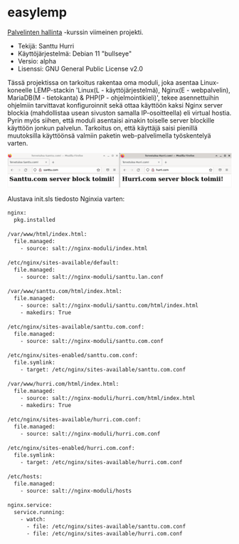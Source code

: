 # easylemp
[Palvelinten hallinta](https://terokarvinen.com/2021/configuration-management-systems-2022-spring/) -kurssin viimeinen projekti.

- Tekijä: Santtu Hurri
- Käyttöjärjestelmä: Debian 11 "bullseye"  
- Versio: alpha
- Lisenssi: GNU General Public License v2.0

Tässä projektissa on tarkoitus rakentaa oma moduli, joka asentaa Linux-koneelle LEMP-stackin 'Linux(L - käyttöjärjestelmä), Nginx(E - webpalvelin), MariaDB(M - tietokanta) & PHP(P - ohjelmointikieli)', tekee asennettuihin ohjelmiin tarvittavat konfiguroinnit sekä ottaa käyttöön kaksi Nginx server blockia (mahdollistaa usean sivuston samalla IP-osoitteella) eli virtual hostia. Pyrin myös siihen, että moduli asentaisi ainakin toiselle server blockille  käyttöön jonkun palvelun. Tarkoitus on, että käyttäjä saisi pienillä muutoksilla käyttöönsä valmiin paketin web-palvelimella työskentelyä varten.

![examplepicture](images/0.examplepicture.jpg)

Alustava init.sls tiedosto Nginxia varten:

```
nginx:
  pkg.installed

/var/www/html/index.html:
  file.managed:
    - source: salt://nginx-moduli/index.html

/etc/nginx/sites-available/default:
  file.managed:
    - source: salt://nginx-moduli/santtu.lan.conf

/var/www/santtu.com/html/index.html:
  file.managed:
    - source: salt://nginx-moduli/santtu.com/html/index.html
    - makedirs: True

/etc/nginx/sites-available/santtu.com.conf:
  file.managed:
    - source: salt://nginx-moduli/santtu.com.conf

/etc/nginx/sites-enabled/santtu.com.conf:
  file.symlink:
    - target: /etc/nginx/sites-available/santtu.com.conf

/var/www/hurri.com/html/index.html:
  file.managed:
    - source: salt://nginx-moduli/hurri.com/html/index.html
    - makedirs: True

/etc/nginx/sites-available/hurri.com.conf:
  file.managed:
    - source: salt://nginx-moduli/hurri.com.conf

/etc/nginx/sites-enabled/hurri.com.conf:
  file.symlink:
    - target: /etc/nginx/sites-available/hurri.com.conf

/etc/hosts:
  file.managed:
    - source: salt://nginx-moduli/hosts

nginx.service:
  service.running:
    - watch:
      - file: /etc/nginx/sites-available/santtu.com.conf
      - file: /etc/nginx/sites-available/hurri.com.conf
```
